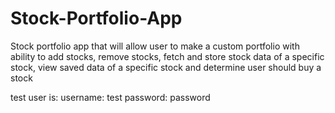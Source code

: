 # Stock-Portfolio-App
Stock portfolio app that will allow user to make a custom portfolio with ability to add stocks, remove stocks, fetch and store stock data of a specific stock, view saved data of a specific stock and determine user should buy a stock

test user is:
  username: test
  password: password
